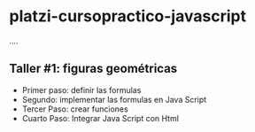 # platzi-cursopractico-javascript

.... 

## Taller #1: figuras geométricas

 - Primer paso: definir las formulas
 - Segundo: implementar las formulas en Java Script
 - Tercer Paso: crear funciones
 - Cuarto Paso: Integrar Java Script con Html